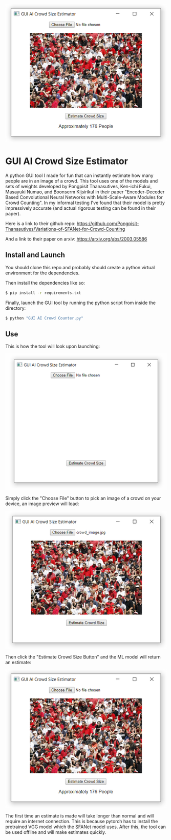 ![alt text](https://github.com/1qgl/GUI-AI-Crowd-Counter/blob/main/demo%20images/3.PNG?raw=true)

# GUI AI Crowd Size Estimator
A python GUI tool I made for fun that can instantly estimate how many people are in an image of a crowd. This tool uses one of the models and sets of weights developed by Pongpisit Thanasutives, Ken-ichi Fukui, Masayuki Numao, and Boonserm Kijsirikul in their paper "Encoder-Decoder Based Convolutional Neural Networks with Multi-Scale-Aware Modules for Crowd Counting". In my informal testing I've found that their model is pretty impressively accurate (and actual rigorous testing can be found in their paper).

Here is a link to their github repo: https://github.com/Pongpisit-Thanasutives/Variations-of-SFANet-for-Crowd-Counting

And a link to their paper on arxiv: https://arxiv.org/abs/2003.05586

## Install and Launch
You should clone this repo and probably should create a python virtual environment for the dependencies.

Then install the dependencies like so:
```bash
$ pip install -r requirements.txt
```

Finally, launch the GUI tool by running the python script from inside the directory:
```bash
$ python "GUI AI Crowd Counter.py"
```

## Use
This is how the tool will look upon launching:

![alt text](https://github.com/1qgl/GUI-AI-Crowd-Counter/blob/main/demo%20images/1.PNG?raw=true)

Simply click the "Choose File" button to pick an image of a crowd on your device, an image preview will load:

![alt text](https://github.com/1qgl/GUI-AI-Crowd-Counter/blob/main/demo%20images/2.PNG?raw=true)

Then click the "Estimate Crowd Size Button" and the ML model will return an estimate:

![alt text](https://github.com/1qgl/GUI-AI-Crowd-Counter/blob/main/demo%20images/3.PNG?raw=true)

The first time an estimate is made will take longer than normal and will require an internet connection. This is because pytorch has to install the pretrained VGG model which the SFANet model uses. After this, the tool can be used offline and will make estimates quickly.
